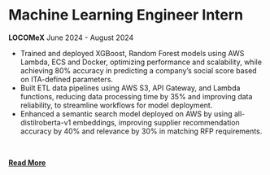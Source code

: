 # Machine Learning Engineer Intern
**LOCOMeX**
June 2024 - August 2024
<br>

* Trained and deployed XGBoost, Random Forest models using AWS Lambda, ECS and Docker, optimizing performance and scalability, while achieving 80% accuracy in predicting a company’s social score based on ITA-defined parameters.
* Built ETL data pipelines using AWS S3, API Gateway, and Lambda functions, reducing data processing time by 35% and improving data reliability, to streamline workflows for model deployment.
* Enhanced a semantic search model deployed on AWS by using all-distilroberta-v1 embeddings, improving supplier recommendation accuracy by 40% and relevance by 30% in matching RFP requirements.
<br>

**[Read More](../pages/experience4.html)**